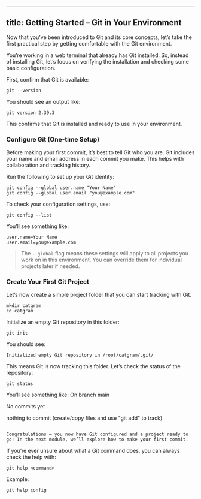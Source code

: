 
---
title: Getting Started – Git in Your Environment
---

Now that you’ve been introduced to Git and its core concepts, let’s take the first practical step by getting comfortable with the Git environment.

You’re working in a web terminal that already has Git installed. So, instead of installing Git, let’s focus on verifying the installation and checking some basic configuration.

First, confirm that Git is available:

```execute
git --version
```
You should see an output like:

```
git version 2.39.3
```
This confirms that Git is installed and ready to use in your environment.

### Configure Git (One-time Setup) ###
Before making your first commit, it’s best to tell Git who you are. Git includes your name and email address in each commit you make. This helps with collaboration and tracking history.

Run the following to set up your Git identity:
```execute
git config --global user.name "Your Name"
git config --global user.email "you@example.com"
```
To check your configuration settings, use:
```
git config --list
```
You’ll see something like:
```
user.name=Your Name
user.email=you@example.com
```
> The `--global` flag means these settings will apply to all projects you work on in this environment. You can override them for individual projects later if needed.

### Create Your First Git Project ###
Let’s now create a simple project folder that you can start tracking with Git.

```execute
mkdir catgram
cd catgram
```
Initialize an empty Git repository in this folder:
```execute
git init
```
You should see:
```
Initialized empty Git repository in /root/catgram/.git/
```
This means Git is now tracking this folder.
Let’s check the status of the repository:
```execute
git status
```
You’ll see something like:
On branch main

No commits yet

nothing to commit (create/copy files and use "git add" to track)
```

Congratulations — you now have Git configured and a project ready to go! In the next module, we’ll explore how to make your first commit.
```
If you’re ever unsure about what a Git command does, you can always check the help with:
```execute
git help <command>
```
Example:
```execute
git help config
```
```




